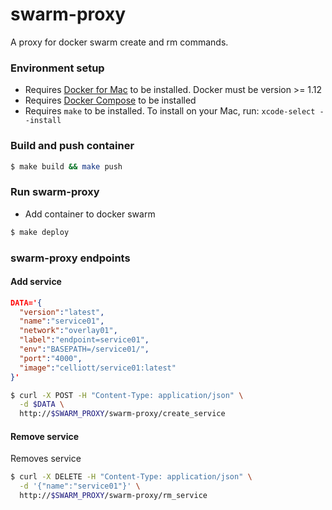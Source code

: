 # swarm-proxy

A proxy for docker swarm create and rm commands.

### Environment setup
- Requires [Docker for Mac](https://docs.docker.com/docker-for-mac/) to be installed. Docker must be version >= 1.12
- Requires [Docker Compose](https://docs.docker.com/compose/install/) to be installed
- Requires `make` to be installed. To install on your Mac, run: `xcode-select --install`

### Build and push container

```bash
$ make build && make push
```

### Run swarm-proxy

* Add container to docker swarm

```bash
$ make deploy
```

### swarm-proxy endpoints

#### Add service
```json
DATA='{
  "version":"latest",
  "name":"service01",
  "network":"overlay01",
  "label":"endpoint=service01",
  "env":"BASEPATH=/service01/",
  "port":"4000",
  "image":"celliott/service01:latest"
}'
```

```bash
$ curl -X POST -H "Content-Type: application/json" \
  -d $DATA \
  http://$SWARM_PROXY/swarm-proxy/create_service
```

#### Remove service
Removes service
```bash
$ curl -X DELETE -H "Content-Type: application/json" \
  -d '{"name":"service01"}' \
  http://$SWARM_PROXY/swarm-proxy/rm_service
```
